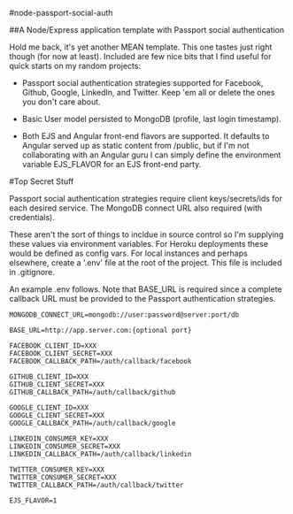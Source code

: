 #node-passport-social-auth

##A Node/Express application template with Passport social authentication

Hold me back, it's yet another MEAN template. This one tastes just right though (for now at least). Included are few nice bits that I find useful for quick starts on my random projects:

* Passport social authentication strategies supported for Facebook, Github, Google, LinkedIn, and Twitter. Keep 'em all or delete the ones you don't care about.

* Basic User model persisted to MongoDB (profile, last login timestamp).

* Both EJS and Angular front-end flavors are supported. It defaults to Angular served up as static content from /public, but if I'm not collaborating with an Angular guru I can simply define the environment variable EJS_FLAVOR for an EJS front-end party.

#Top Secret Stuff

Passport social authentication strategies require client keys/secrets/ids for each desired service. The MongoDB connect URL also required (with credentials).

These aren't the sort of things to incldue in source control so I'm supplying these values via environment variables. For Heroku deployments these would be defined as config vars. For local instances and perhaps elsewhere, create a '.env' file at the root of the project. This file is included in .gitignore.

An example .env follows. Note that BASE_URL is required since a complete callback URL must be provided to the Passport authentication strategies.

```
MONGODB_CONNECT_URL=mongodb://user:password@server:port/db

BASE_URL=http://app.server.com:{optional port}

FACEBOOK_CLIENT_ID=XXX
FACEBOOK_CLIENT_SECRET=XXX
FACEBOOK_CALLBACK_PATH=/auth/callback/facebook

GITHUB_CLIENT_ID=XXX
GITHUB_CLIENT_SECRET=XXX
GITHUB_CALLBACK_PATH=/auth/callback/github

GOOGLE_CLIENT_ID=XXX
GOOGLE_CLIENT_SECRET=XXX
GOOGLE_CALLBACK_PATH=/auth/callback/google

LINKEDIN_CONSUMER_KEY=XXX
LINKEDIN_CONSUMER_SECRET=XXX
LINKEDIN_CALLBACK_PATH=/auth/callback/linkedin

TWITTER_CONSUMER_KEY=XXX
TWITTER_CONSUMER_SECRET=XXX
TWITTER_CALLBACK_PATH=/auth/callback/twitter

EJS_FLAVOR=1
```
